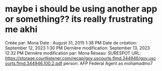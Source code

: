 # maybe i should be using another app or something?? its really frustrating me akhi

Créée par: Mona
Date : August 31, 2015 1:38 PM
Date de création: September 12, 2023 1:30 PM
Dernière modification: September 13, 2023 12:32 PM
Dernière modification par: Mona
Réseau: SURESPOT
URL: https://storage.courtlistener.com/recap/gov.uscourts.flmd.344946/gov.uscourts.flmd.344946.100.2.pdf
person: AFP Federal Agent as mohamadmo7